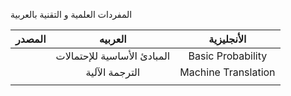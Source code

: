 
المفردات العلمية و التقنية بالعربية 

|  المصدر  |    العربيه  |     الأنجليزية  |
|----|:---:|:---:|
|  |   المبادئ الأساسية للإحتمالات | Basic Probability |
|    |   الترجمة الآلية | Machine Translation   |
|    |    |    |

